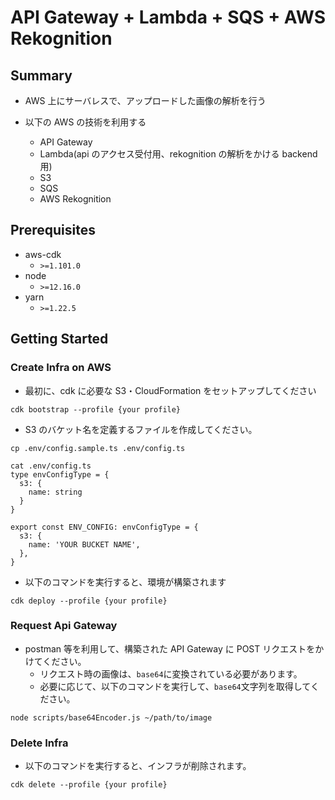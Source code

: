 # API Gateway + Lambda + SQS + AWS Rekognition

## Summary

- AWS 上にサーバレスで、アップロードした画像の解析を行う

- 以下の AWS の技術を利用する
  - API Gateway
  - Lambda(api のアクセス受付用、rekognition の解析をかける backend 用)
  - S3
  - SQS
  - AWS Rekognition

## Prerequisites

- aws-cdk
  - `>=1.101.0`
- node
  - `>=12.16.0`
- yarn
  - `>=1.22.5`

## Getting Started

### Create Infra on AWS

- 最初に、cdk に必要な S3・CloudFormation をセットアップしてください

```
cdk bootstrap --profile {your profile}
```

- S3 のバケット名を定義するファイルを作成してください。

```
cp .env/config.sample.ts .env/config.ts

cat .env/config.ts
type envConfigType = {
  s3: {
    name: string
  }
}

export const ENV_CONFIG: envConfigType = {
  s3: {
    name: 'YOUR BUCKET NAME',
  },
}
```

- 以下のコマンドを実行すると、環境が構築されます

```
cdk deploy --profile {your profile}
```

### Request Api Gateway

- postman 等を利用して、構築された API Gateway に POST リクエストをかけてください。
  - リクエスト時の画像は、`base64`に変換されている必要があります。
  - 必要に応じて、以下のコマンドを実行して、`base64`文字列を取得してください。

```
node scripts/base64Encoder.js ~/path/to/image
```

### Delete Infra

- 以下のコマンドを実行すると、インフラが削除されます。

```
cdk delete --profile {your profile}
```
